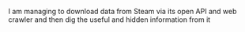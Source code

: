 I am managing to download data from Steam via its open API and web crawler and then dig the useful and hidden information from it